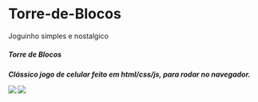 # Torre-de-Blocos
Joguinho simples e nostalgico

<h5>Torre de Blocos<h5>

<p>Clássico jogo de celular feito em html/css/js, para rodar no navegador.</p>

<img src="https://i.imgur.com/NRBIdF7.png">
<img src="https://i.imgur.com/4XLnTXN.png">
